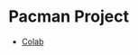 # Pacman Project

- [Colab](https://colab.research.google.com/drive/1XNOrkf_nB8CULxg-Y7ZWHaXWPHG-zDib#scrollTo=IO4OCrwTspUa)
